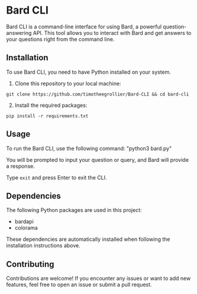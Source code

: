# Bard CLI

Bard CLI is a command-line interface for using Bard, a powerful question-answering API. This tool allows you to interact with Bard and get answers to your questions right from the command line.

## Installation

To use Bard CLI, you need to have Python installed on your system.

1. Clone this repository to your local machine: 

`git clone https://github.com/timotheegrollier/Bard-CLI && cd bard-cli`


2. Install the required packages: 

`pip install -r requirements.txt`


## Usage

To run the Bard CLI, use the following command: "python3 bard.py"


You will be prompted to input your question or query, and Bard will provide a response.

Type `exit` and press Enter to exit the CLI.

## Dependencies

The following Python packages are used in this project:

- bardapi
- colorama

These dependencies are automatically installed when following the installation instructions above.

## Contributing

Contributions are welcome! If you encounter any issues or want to add new features, feel free to open an issue or submit a pull request.